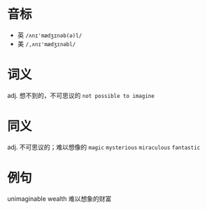 # 音标

- 英 `/ʌnɪ'mædʒɪnəb(ə)l/`
- 美 `/,ʌnɪ'mædʒɪnəbl/`

# 词义

adj. 想不到的，不可思议的
`not possible to imagine`

# 同义

adj. 不可思议的；难以想像的
`magic` `mysterious` `miraculous` `fantastic`

# 例句

unimaginable wealth
难以想象的财富



